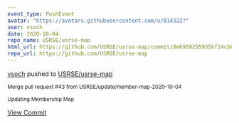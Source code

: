 ```yaml
---
event_type: PushEvent
avatar: "https://avatars.githubusercontent.com/u/814322?"
user: vsoch
date: 2020-10-04
repo_name: USRSE/usrse-map
html_url: https://github.com/USRSE/usrse-map/commit/8e6959255935bf34cbbe297955359722438b2423
repo_url: https://github.com/USRSE/usrse-map
---
```


<a href='https://github.com/vsoch' target='_blank'>vsoch</a> pushed to <a href='https://github.com/USRSE/usrse-map' target='_blank'>USRSE/usrse-map</a>

<small>Merge pull request #43 from USRSE/update/member-map-2020-10-04

Updating Membership Map</small>

<a href='https://github.com/USRSE/usrse-map/commit/8e6959255935bf34cbbe297955359722438b2423' target='_blank'>View Commit</a>
